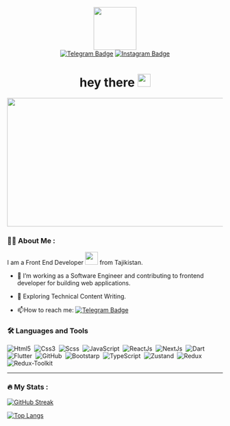 <div id="header" align="center">
  <img src="https://media.giphy.com/media/M9gbBd9nbDrOTu1Mqx/giphy.gif" width="100"/>
  <div id="badges" align="center">
  <a href="https://t.me/Polzovatel_000"><img src="https://img.shields.io/badge/Telegram-2CA5E0?style=for-the-badge&logo=telegram&logoColor=white" alt="Telegram Badge"/></a>
  <a href="https://www.instagram.com/jonibek_9800"><img src="https://img.shields.io/badge/Instagram-%23E4405F.svg?style=for-the-badge&logo=Instagram&logoColor=white" alt="Instagram             Badge"/>  </a>
  </div>
<img src="https://komarev.com/ghpvc/?username=Jonibek9800&style=flat-square&color=blue" alt=""/>
<h1>
  hey there
  <img src="https://media.giphy.com/media/hvRJCLFzcasrR4ia7z/giphy.gif" width="30px"/>
</h1>
</div>
<div align="center">
  <img src="https://media.giphy.com/media/dWesBcTLavkZuG35MI/giphy.gif" width="600" height="300"/>
</div>

### :woman_technologist: About Me :
I am a Front End Developer <img src="https://media.giphy.com/media/WUlplcMpOCEmTGBtBW/giphy.gif" width="30"> from Tajikistan.

- :telescope: I’m working as a Software Engineer and contributing to frontend developer for building web applications.

- :seedling: Exploring Technical Content Writing.

<!-- - :zap: In my free time, I solve problems on GeeksforGeeks and read tech articles. -->

- :mailbox:How to reach me: [![Telegram Badge](https://img.shields.io/badge/Telegram-2CA5E0?style=flat&logo=Telegram&logoColor=white)](https://t.me/Polzovatel_000)

### :hammer_and_wrench: Languages and Tools 
<div>
 <img src="https://img.shields.io/badge/html5-%23E34F26.svg?style=for-the-badge&logo=html5&logoColor=white" title="Html5" alt="Html5"/>&nbsp;
<img src="https://img.shields.io/badge/css3-%231572B6.svg?style=for-the-badge&logo=css3&logoColor=white" title="Css3" alt="Css3"/>&nbsp;
<img src="https://img.shields.io/badge/SASS-hotpink.svg?style=for-the-badge&logo=SASS&logoColor=white" title="Scss" alt="Scss"/>&nbsp;
<img src="https://img.shields.io/badge/javascript-%23323330.svg?style=for-the-badge&logo=javascript&logoColor=%23F7DF1E" title="JavaScript" alt="JavaScript"/>&nbsp;
<img src="https://img.shields.io/badge/react-%2320232a.svg?style=for-the-badge&logo=react&logoColor=%2361DAFB" title="ReactJs" alt="ReactJs"/>&nbsp;
<img src="https://img.shields.io/badge/Next-black?style=for-the-badge&logo=next.js&logoColor=white" title="NextJs" alt="NextJs"/>&nbsp;
<img src="https://img.shields.io/badge/dart-%230175C2.svg?style=for-the-badge&logo=dart&logoColor=white" title="Dart" alt="Dart"/>&nbsp;
<img src="https://img.shields.io/badge/Flutter-%2302569B.svg?style=for-the-badge&logo=Flutter&logoColor=white" title="Flutter" alt="Flutter"/>&nbsp;
<img src="https://img.shields.io/badge/github-%23121011.svg?style=for-the-badge&logo=github&logoColor=white" title="GitHub" alt="GitHub"/>&nbsp;
<img src="https://img.shields.io/badge/bootstrap-%238511FA.svg?style=for-the-badge&logo=bootstrap&logoColor=white" title="Bootstrap" alt="Bootstarp"/>&nbsp;
<img src="https://img.shields.io/badge/typescript-%23007ACC.svg?style=for-the-badge&logo=typescript&logoColor=white" title="TypeScript" alt="TypeScript"/>&nbsp;
<img src="https://img.shields.io/badge/zustand-%2320232a.svg?style=for-the-badge&logo=react&color=grey" title="Zustand" alt="Zustand"/>&nbsp;
<img src="https://img.shields.io/badge/redux-%23593d88.svg?style=for-the-badge&logo=redux&logoColor=white" title="Redux" alt="Redux"/>&nbsp;
<img src="https://img.shields.io/badge/redux-toolkit%23593d88.svg?style=for-the-badge&logo=redux&logoColor=white" title="Redux/Toolkit" alt="Redux-Toolkit"/>&nbsp;
</div>

---

### :fire: My Stats :

[![GitHub Streak](http://github-readme-streak-stats.herokuapp.com?user=Jonibek9800&theme=dark&background=000000)](https://git.io/streak-stats)

[![Top Langs](https://github-readme-stats.vercel.app/api/top-langs/?username=Jonibek9800&layout=compact&theme=vision-friendly-dark)](https://github.com/anuraghazra/github-readme-stats)
